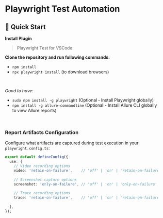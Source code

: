 # Playwright Test Automation 


## 🚀 Quick Start

**Install Plugin**
> Playwright Test for VSCode

**Clone the repository and run following commands:**

  - `npm install`
  - `npx playwright install`  (to download browsers)

<br>

*Good to have:*
  - `sudo npm install -g playwright`  (Optional - Install Playwright globally)
  - `npm install -g allure-commandline` (Optional - Install Allure CLI globally to view Allure reports)

<br>


### Report Artifacts Configuration

Configure what artifacts are captured during test execution in your `playwright.config.ts`:

```typescript
export default defineConfig({
  use: {
    // Video recording options
    video: 'retain-on-failure',    // 'off' | 'on' | 'retain-on-failure'
    
    // Screenshot capture options  
    screenshot: 'only-on-failure', // 'off' | 'on' | 'only-on-failure'
    
    // Trace recording options
    trace: 'retain-on-failure',    // 'off' | 'on' | 'retain-on-failure' | 'on-first-retry'
    
  },
});
```